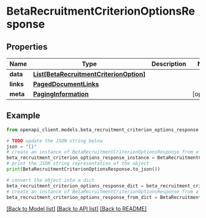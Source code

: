 # BetaRecruitmentCriterionOptionsResponse


## Properties

Name | Type | Description | Notes
------------ | ------------- | ------------- | -------------
**data** | [**List[BetaRecruitmentCriterionOption]**](BetaRecruitmentCriterionOption.md) |  | 
**links** | [**PagedDocumentLinks**](PagedDocumentLinks.md) |  | 
**meta** | [**PagingInformation**](PagingInformation.md) |  | [optional] 

## Example

```python
from openapi_client.models.beta_recruitment_criterion_options_response import BetaRecruitmentCriterionOptionsResponse

# TODO update the JSON string below
json = "{}"
# create an instance of BetaRecruitmentCriterionOptionsResponse from a JSON string
beta_recruitment_criterion_options_response_instance = BetaRecruitmentCriterionOptionsResponse.from_json(json)
# print the JSON string representation of the object
print(BetaRecruitmentCriterionOptionsResponse.to_json())

# convert the object into a dict
beta_recruitment_criterion_options_response_dict = beta_recruitment_criterion_options_response_instance.to_dict()
# create an instance of BetaRecruitmentCriterionOptionsResponse from a dict
beta_recruitment_criterion_options_response_from_dict = BetaRecruitmentCriterionOptionsResponse.from_dict(beta_recruitment_criterion_options_response_dict)
```
[[Back to Model list]](../README.md#documentation-for-models) [[Back to API list]](../README.md#documentation-for-api-endpoints) [[Back to README]](../README.md)


